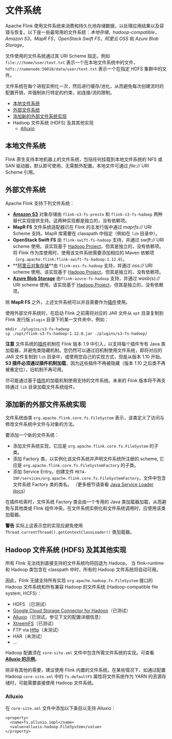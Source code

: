 # 文件系统

Apache Flink 使用文件系统来消费和持久化地存储数据，以处理应用结果以及容错与恢复。以下是一些最常用的文件系统：*本地存储*，*hadoop-compatible*，*Amazon S3*，*MapR FS*，*OpenStack Swift FS*，*阿里云 OSS* 和 *Azure Blob Storage*。

文件使用的文件系统通过其 URI Scheme 指定。例如 `file:///home/user/text.txt` 表示一个在本地文件系统中的文件，`hdfs://namenode:50010/data/user/text.txt` 表示一个在指定 HDFS 集群中的文件。

文件系统在每个进程实例化一次，然后进行缓存/池化，从而避免每次创建流时的配置开销，并强制执行特定的约束，如连接/流的限制。

- [本地文件系统](https://ci.apache.org/projects/flink/flink-docs-release-1.12/zh/deployment/filesystems/#本地文件系统)
- [外部文件系统](https://ci.apache.org/projects/flink/flink-docs-release-1.12/zh/deployment/filesystems/#外部文件系统)
- [添加新的外部文件系统实现](https://ci.apache.org/projects/flink/flink-docs-release-1.12/zh/deployment/filesystems/#添加新的外部文件系统实现)
- Hadoop 文件系统 (HDFS) 及其其他实现
  - [Alluxio](https://ci.apache.org/projects/flink/flink-docs-release-1.12/zh/deployment/filesystems/#alluxio)

## 本地文件系统

Flink 原生支持本地机器上的文件系统，包括任何挂载到本地文件系统的 NFS 或 SAN 驱动器，默认即可使用，无需额外配置。本地文件可通过 *file://* URI Scheme 引用。

## 外部文件系统

Apache Flink 支持下列文件系统：

- [**Amazon S3**](https://ci.apache.org/projects/flink/flink-docs-release-1.12/zh/deployment/filesystems/s3.html) 对象存储由 `flink-s3-fs-presto` 和 `flink-s3-fs-hadoop` 两种替代实现提供支持。这两种实现都是独立的，没有依赖项。
- **MapR FS** 文件系统适配器已在 Flink 的主发行版中通过 *maprfs://* URI Scheme 支持。MapR 库需要在 classpath 中指定（例如在 `lib` 目录中）。
- **OpenStack Swift FS** 由 `flink-swift-fs-hadoop` 支持，并通过 *swift://* URI scheme 使用。该实现基于 [Hadoop Project](https://hadoop.apache.org/)，但其是独立的，没有依赖项。 将 Flink 作为库使用时，使用该文件系统需要添加相应的 Maven 依赖项（`org.apache.flink:flink-swift-fs-hadoop:1.12.0`）。
- **[阿里云对象存储](https://ci.apache.org/projects/flink/flink-docs-release-1.12/zh/deployment/filesystems/oss.html)**由 `flink-oss-fs-hadoop` 支持，并通过 *oss://* URI scheme 使用。该实现基于 [Hadoop Project](https://hadoop.apache.org/)，但其是独立的，没有依赖项。
- **[Azure Blob Storage](https://ci.apache.org/projects/flink/flink-docs-release-1.12/zh/deployment/filesystems/azure.html)** 由`flink-azure-fs-hadoop` 支持，并通过 *wasb(s)://* URI scheme 使用。该实现基于 [Hadoop Project](https://hadoop.apache.org/)，但其是独立的，没有依赖项。

除 **MapR FS** 之外，上述文件系统可以并且需要作为[插件](https://ci.apache.org/projects/flink/flink-docs-release-1.12/zh/deployment/filesystems/plugins.html)使用。

使用外部文件系统时，在启动 Flink 之前需将对应的 JAR 文件从 `opt` 目录复制到 Flink 发行版 `plugin` 目录下的某一文件夹中，例如：

```
mkdir ./plugins/s3-fs-hadoop
cp ./opt/flink-s3-fs-hadoop-1.12.0.jar ./plugins/s3-fs-hadoop/
```

**注意** 文件系统的[插件](https://ci.apache.org/projects/flink/flink-docs-release-1.12/zh/deployment/filesystems/plugins.html)机制在 Flink 版本 1.9 中引入，以支持每个插件专有 Java 类加载器，并避免类隐藏机制。您仍然可以通过旧机制使用文件系统，即将对应的 JAR 文件复制到 `lib` 目录中，或使用您自己的实现方式，但是从版本 1.10 开始，**S3 插件必须通过插件机制加载**，因为这些插件不再被隐藏（版本 1.10 之后类不再被重定位），旧机制不再可用。

尽可能通过基于[插件](https://ci.apache.org/projects/flink/flink-docs-release-1.12/zh/deployment/filesystems/plugins.html)的加载机制使用支持的文件系统。未来的 Flink 版本将不再支持通过 `lib` 目录加载文件系统组件。

## 添加新的外部文件系统实现

文件系统由类 `org.apache.flink.core.fs.FileSystem` 表示，该类定义了访问与修改文件系统中文件与对象的方法。

要添加一个新的文件系统：

- 添加文件系统实现，它应是 `org.apache.flink.core.fs.FileSystem` 的子类。
- 添加 Factory 类，以实例化该文件系统并声明文件系统所注册的 scheme, 它应是 `org.apache.flink.core.fs.FileSystemFactory` 的子类。
- 添加 Service Entry。创建文件 `META-INF/services/org.apache.flink.core.fs.FileSystemFactory`，文件中包含文件系统 Factory 类的类名。 （更多细节请查看 [Java Service Loader docs](https://docs.oracle.com/javase/8/docs/api/java/util/ServiceLoader.html)）

在插件检索时，文件系统 Factory 类会由一个专用的 Java 类加载器加载，从而避免与其他类或 Flink 组件冲突。在文件系统实例化和文件系统调用时，应使用该类加载器。

**警告** 实际上这表示您的实现应避免使用 `Thread.currentThread().getContextClassLoader()` 类加载器。

## Hadoop 文件系统 (HDFS) 及其其他实现

所有 Flink 无法找到直接支持的文件系统均将回退为 Hadoop。 当 flink-runtime 和 Hadoop 类包含在 classpath 中时，所有的 Hadoop 文件系统将自动可用。

因此，Flink 无缝支持所有实现 `org.apache.hadoop.fs.FileSystem` 接口的 Hadoop 文件系统和所有兼容 Hadoop 的文件系统 (Hadoop-compatible file system, HCFS)：

- HDFS （已测试）
- [Google Cloud Storage Connector for Hadoop](https://cloud.google.com/hadoop/google-cloud-storage-connector)（已测试）
- [Alluxio](http://alluxio.org/)（已测试，参见下文的配置详细信息）
- [XtreemFS](http://www.xtreemfs.org/)（已测试）
- FTP via [Hftp](http://hadoop.apache.org/docs/r1.2.1/hftp.html)（未测试）
- HAR（未测试）
- …

Hadoop 配置须在 `core-site.xml` 文件中包含所需文件系统的实现。可查看 **[Alluxio 的示例](https://ci.apache.org/projects/flink/flink-docs-release-1.12/zh/deployment/filesystems/#alluxio)**。

除非有其他的需要，建议使用 Flink 内置的文件系统。在某些情况下，如通过配置 Hadoop `core-site.xml` 中的 `fs.defaultFS` 属性将文件系统作为 YARN 的资源存储时，可能需要直接使用 Hadoop 文件系统。

### Alluxio

在 `core-site.xml` 文件中添加以下条目以支持 Alluxio：

```
<property>
  <name>fs.alluxio.impl</name>
  <value>alluxio.hadoop.FileSystem</value>
</property>
```